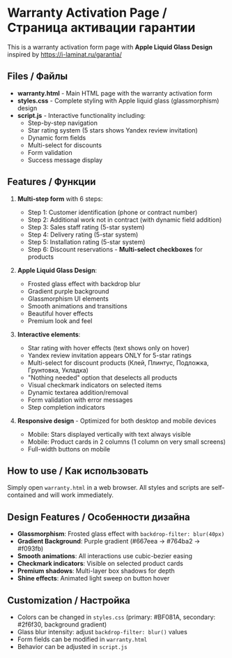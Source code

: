 # Warranty Activation Page / Страница активации гарантии

This is a warranty activation form page with **Apple Liquid Glass Design** inspired by https://i-laminat.ru/garantia/

## Files / Файлы

- **warranty.html** - Main HTML page with the warranty activation form
- **styles.css** - Complete styling with Apple liquid glass (glassmorphism) design
- **script.js** - Interactive functionality including:
  - Step-by-step navigation
  - Star rating system (5 stars shows Yandex review invitation)
  - Dynamic form fields
  - Multi-select for discounts
  - Form validation
  - Success message display

## Features / Функции

1. **Multi-step form** with 6 steps:
   - Step 1: Customer identification (phone or contract number)
   - Step 2: Additional work not in contract (with dynamic field addition)
   - Step 3: Sales staff rating (5-star system)
   - Step 4: Delivery rating (5-star system)
   - Step 5: Installation rating (5-star system)
   - Step 6: Discount reservations - **Multi-select checkboxes** for products

2. **Apple Liquid Glass Design**:
   - Frosted glass effect with backdrop blur
   - Gradient purple background
   - Glassmorphism UI elements
   - Smooth animations and transitions
   - Beautiful hover effects
   - Premium look and feel

3. **Interactive elements**:
   - Star rating with hover effects (text shows only on hover)
   - Yandex review invitation appears ONLY for 5-star ratings
   - Multi-select for discount products (Клей, Плинтус, Подложка, Грунтовка, Укладка)
   - "Nothing needed" option that deselects all products
   - Visual checkmark indicators on selected items
   - Dynamic textarea addition/removal
   - Form validation with error messages
   - Step completion indicators

4. **Responsive design** - Optimized for both desktop and mobile devices
   - Mobile: Stars displayed vertically with text always visible
   - Mobile: Product cards in 2 columns (1 column on very small screens)
   - Full-width buttons on mobile

## How to use / Как использовать

Simply open `warranty.html` in a web browser. All styles and scripts are self-contained and will work immediately.

## Design Features / Особенности дизайна

- **Glassmorphism**: Frosted glass effect with `backdrop-filter: blur(40px)`
- **Gradient Background**: Purple gradient (#667eea → #764ba2 → #f093fb)
- **Smooth animations**: All interactions use cubic-bezier easing
- **Checkmark indicators**: Visible on selected product cards
- **Premium shadows**: Multi-layer box shadows for depth
- **Shine effects**: Animated light sweep on button hover

## Customization / Настройка

- Colors can be changed in `styles.css` (primary: #BF081A, secondary: #2f6f30, background gradient)
- Glass blur intensity: adjust `backdrop-filter: blur()` values
- Form fields can be modified in `warranty.html`
- Behavior can be adjusted in `script.js`

